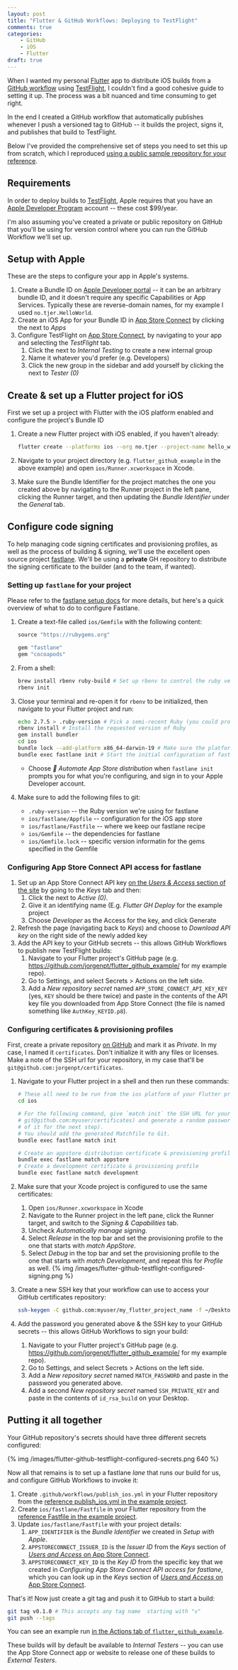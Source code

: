```yaml
---
layout: post
title: "Flutter & GitHub Workflows: Deploying to TestFlight"
comments: true
categories:
    - GitHub
    - iOS
    - Flutter
draft: true
---
```


When I wanted my personal [Flutter](https://flutter.dev/) app to distribute iOS builds from a [GitHub workflow](https://docs.github.com/en/actions) using [TestFlight](https://developer.apple.com/testflight/), I couldn't find a good cohesive guide to setting it up. The process was a bit nuanced and time consuming to get right.

In the end I created a GitHub workflow that automatically publishes whenever I push a versioned tag to GitHub -- it builds the project, signs it, and publishes that build to TestFlight.

Below I've provided the comprehensive set of steps you need to set this up from scratch, which I reproduced [using a public sample repository for your reference](https://github.com/jorgenpt/flutter_github_example/tree/publish-to-testflight).

<!-- more -->


## Requirements

In order to deploy builds to [TestFlight](https://developer.apple.com/testflight/), Apple requires that you have an [Apple Developer Program](https://developer.apple.com/programs/enroll/) account -- these cost $99/year.

I'm also assuming you've created a private or public repository on GitHub that you'll be using for version control where you can run the GitHub Workflow we'll set up.


## Setup with Apple

These are the steps to configure your app in Apple's systems.

1. Create a Bundle ID on [Apple Developer portal](https://developer.apple.com/account/resources/identifiers/add/bundleId) -- it can be an arbitrary bundle ID, and it doesn't require any specific Capabilities or App Services. Typically these are reverse-domain names, for my example I used `no.tjer.HelloWorld`.
1. Create an iOS App for your Bundle ID in [App Store Connect](https://appstoreconnect.apple.com/apps) by clicking the <i class="fa fa-plus-circle" title="circled plus icon"></i> next to _Apps_
1. Configure TestFlight on [App Store Connect](https://appstoreconnect.apple.com/apps), by navigating to your app and selecting the _TestFlight_ tab.
    1. Click the <i class="fa fa-plus-circle" title="circled plus icon"></i> next to _Internal Testing_ to create a new internal group
    1. Name it whatever you'd prefer (e.g. Developers)
    1. Click the new group in the sidebar and add yourself by clicking the <i class="fa fa-plus-circle" title="circled plus icon"></i> next to _Tester (0)_


## Create & set up a Flutter project for iOS

First we set up a project with Flutter with the iOS platform enabled and configure the project's Bundle ID

1. Create a new Flutter project with iOS enabled, if you haven't already:
    
    ```sh
    flutter create --platforms ios --org no.tjer --project-name hello_world --description "Test for iOS deploy on GH" flutter_github_example
    ```
1. Navigate to your project directory (e.g. `flutter_github_example` in the above example) and open `ios/Runner.xcworkspace` in Xcode.
1. Make sure the Bundle Identifier for the project matches the one you created above by navigating to the Runner project in the left pane, clicking the Runner target, and then updating the _Bundle Identifier_ under the _General_ tab.


## Configure code signing

To help managing code signing certificates and provisioning profiles, as well as the process of building & signing, we'll use the excellent open source project [fastlane](https://fastlane.tools/). We'll be using a **private** GH repository to distribute the signing certificate to the builder (and to the team, if wanted).


### Setting up `fastlane` for your project

Please refer to the [fastlane setup docs](https://docs.fastlane.tools/getting-started/ios/setup/) for more details, but here's a quick overview of what to do to configure Fastlane.

1. Create a text-file called `ios/Gemfile` with the following content: 

    ```rb
    source "https://rubygems.org"

    gem "fastlane"
    gem "cocoapods"
    ```
1. From a shell:

    ```sh
    brew install rbenv ruby-build # Set up rbenv to control the ruby version
    rbenv init
    ```
1. Close your terminal and re-open it for `rbenv` to be initialized, then navigate to your Flutter project and run:

    ```sh
    echo 2.7.5 > .ruby-version # Pick a semi-recent Ruby (you could probably do 3.x instead?)
    rbenv install # Install the requested version of Ruby
    gem install bundler
    cd ios
    bundle lock --add-platform x86_64-darwin-19 # Make sure the platform list includes the GH Runner platform
    bundle exec fastlane init # Start the initial configuration of fastlane
    ```
    - Choose _🚀 Automate App Store distribution_ when `fastlane init` prompts you for what you're configuring, and sign in to your Apple Developer account.
1. Make sure to add the following files to git:
    - `.ruby-version` -- the Ruby version we're using for fastlane
    - `ios/fastlane/Appfile` -- configuration for the iOS app store
    - `ios/fastlane/Fastfile` -- where we keep our fastlane recipe
    - `ios/Gemfile` -- the dependencies for fastlane
    - `ios/Gemfile.lock` -- specific version informatin for the gems specified in the Gemfile


### Configuring App Store Connect API access for fastlane

1. Set up an App Store Connect API key [on the _Users & Access_ section of the site](https://appstoreconnect.apple.com/access/users) by going to the _Keys_ tab and then:
    1. Click the <i class="fa fa-plus-circle" title="circled plus icon"></i> next to _Active (0)_.
    1. Give it an identifying name (E.g. _Flutter GH Deploy_ for the example project
    1. Choose _Developer_ as the Access for the key, and click Generate
1. Refresh the page (navigating back to _Keys_) and choose to _Download API key_ on the right side of the newly added key
1. Add the API key to your GitHub secrets -- this allows GitHub Workflows to publish new TestFlight builds:
    1. Navigate to your Flutter project's GitHub page (e.g. https://github.com/jorgenpt/flutter_github_example/ for my example repo).
    1. Go to Settings, and select Secrets > Actions on the left side.
    1. Add a _New repository secret_ named `APP_STORE_CONNECT_API_KEY_KEY` (yes, `KEY` should be there twice) and paste in the contents of the API key file you downloaded from App Store Connect (the file is named something like `AuthKey_KEYID.p8`).


### Configuring certificates & provisioning profiles

First, create a private repository [on GitHub](https://github.com/new) and mark it as _Private_. In my case, I named it `certificates`. Don't initialize it with any files or licenses. Make a note of the SSH url for your repository, in my case that'll be `git@github.com:jorgenpt/certificates`.

1. Navigate to your Flutter project in a shell and then run these commands:

    ```sh
    # These all need to be run from the ios platform of your Flutter project
    cd ios

    # For the following command, give `match init` the SSH URL for your repository (e.g.
    # git@github.com:myuser/certificates) and generate a random password (though make a note
    # of it for the next step).
    # You should add the generated Matchfile to Git.
    bundle exec fastlane match init 

    # Create an appstore distribution certificate & provisioning profile
    bundle exec fastlane match appstore
    # Create a development certificate & provisioning profile
    bundle exec fastlane match development
    ```
1. Make sure that your Xcode project is configured to use the same certificates:
    1. Open `ios/Runner.xcworkspace` in Xcode
    1. Navigate to the Runner project in the left pane, click the Runner target, and switch to the _Signing & Capabilities_ tab.
    1. Uncheck _Automatically manage signing_.
    1. Select _Release_ in the top bar and set the provisioning profile to the one that starts with _match AppStore_.
    1. Select _Debug_ in the top bar and set the provisioning profile to the one that starts with _match Development_, and repeat this for _Profile_ as well.
    {% img /images/flutter-github-testflight-configured-signing.png %}
1. Create a new SSH key that your workflow can use to access your GitHub certificates repository:

    ```sh
    ssh-keygen -C github.com:myuser/my_flutter_project_name -f ~/Desktop/id_rsa_build
    ```

1. Add the password you generated above & the SSH key to your GitHub secrets -- this allows GitHub Workflows to sign your build:
    1. Navigate to your Flutter project's GitHub page (e.g. https://github.com/jorgenpt/flutter_github_example/ for my example repo).
    1. Go to Settings, and select Secrets > Actions on the left side.
    1. Add a _New repository secret_ named `MATCH_PASSWORD` and paste in the password you generated above.
    1. Add a second _New repository secret_ named `SSH_PRIVATE_KEY` and paste in the contents of `id_rsa_build` on your Desktop.


## Putting it all together

Your GitHub repository's secrets should have three different secrets configured:

{% img /images/flutter-github-testflight-configured-secrets.png 640 %}

Now all that remains is to set up a fastlane _lane_ that runs our build for us, and configure GitHub Workflows to invoke it:

1. Create `.github/workflows/publish_ios.yml` in your Flutter repository from the [reference publish_ios.yml in the example project](https://raw.githubusercontent.com/jorgenpt/flutter_github_example/blogpost-testflight/.github/workflows/publish_ios.yml).
1. Create `ios/fastlane/Fastfile` in your Flutter repository from the [reference Fastfile in the example project](https://raw.githubusercontent.com/jorgenpt/flutter_github_example/blogpost-testflight/ios/fastlane/Fastfile).
1. Update `ios/fastlane/Fastfile` with your project details:
    1. `APP_IDENTIFIER` is the _Bundle Identifier_ we created in _Setup with Apple_.
    1. `APPSTORECONNECT_ISSUER_ID` is the _Issuer ID_ from the _Keys_ section of [_Users and Access_ on App Store Connect](https://appstoreconnect.apple.com/access/users).
    1. `APPSTORECONNECT_KEY_ID` is the _Key ID_ from the specific key that we created in _Configuring App Store Connect API access for fastlane_, which you can look up in the _Keys_ section of [_Users and Access_ on App Store Connect](https://appstoreconnect.apple.com/access/users).

That's it! Now just create a git tag and push it to GitHub to start a build:

```sh
git tag v0.1.0 # This accepts any tag name  starting with "v"
git push --tags
```

You can see an example run [in the Actions tab of `flutter_github_example`](https://github.com/jorgenpt/flutter_github_example/runs/5347687784).

These builds will by default be available to _Internal Testers_ -- you can use the App Store Connect app or website to release one of these builds to _External Testers_.
